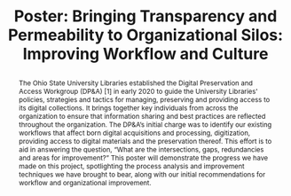 ---
abstract: The Ohio State University Libraries established the Digital Preservation
  and Access Workgroup (DP&A) [1] in early 2020 to guide the University Libraries'
  policies, strategies and tactics for managing, preserving and providing access to
  its digital collections. It brings together key individuals from across the organization
  to ensure that information sharing and best practices are reflected throughout the
  organization. The DP&A’s initial charge was to identify our existing workflows that
  affect born digital acquisitions and processing, digitization, providing access
  to digital materials and the preservation thereof. This effort is to aid in answering
  the question, “What are the intersections, gaps, redundancies and areas for improvement?”
  This poster will demonstrate the progress we have made on this project, spotlighting
  the process analysis and improvement techniques we have brought to bear, along with
  our initial recommendations for workflow and organizational improvement.
creators:
- Noonan, Daniel
date: null
document_url: https://az659834.vo.msecnd.net/eventsairwesteuprod/production-inconference-public/45c2d9bd33274267b825c95874852297
grand_parent: iPRES
institutions:
- The Ohio State University
keywords:
- digital preservation
- prioritization
- process improvement
landing_page_url: null
language: eng
layout: publication
license: CC-BY 4.0 International
notes_url: null
parent: iPRES 2022
presentation_url: null
publication_type: poster
size: null
source_name: iPRES
title: "Poster: Bringing Transparency and Permeability to Organizational Silos: Improving
  Workflow and Culture\r\n"
year: 2022
---